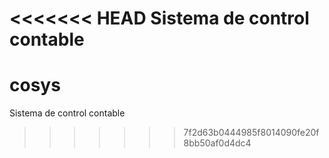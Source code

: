 <<<<<<< HEAD
Sistema de control contable
=======
# cosys
Sistema de control contable 
>>>>>>> 7f2d63b0444985f8014090fe20f8bb50af0d4dc4

